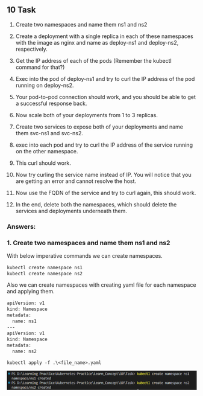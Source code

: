 ## 10 Task

1. Create two namespaces and name them ns1 and ns2

2. Create a deployment with a single replica in each of these namespaces with the image as nginx and name as deploy-ns1 and deploy-ns2, respectively.

3. Get the IP address of each of the pods (Remember the kubectl command for that?)

4. Exec into the pod of deploy-ns1 and try to curl the IP address of the pod running on deploy-ns2.

5. Your pod-to-pod connection should work, and you should be able to get a successful response back.

6. Now scale both of your deployments from 1 to 3 replicas.

7. Create two services to expose both of your deployments and name them svc-ns1 and svc-ns2.

8. exec into each pod and try to curl the IP address of the service running on the other namespace.

9. This curl should work.

10. Now try curling the service name instead of IP. You will notice that you are getting an error and cannot resolve the host.

11. Now use the FQDN of the service and try to curl again, this should work.

12. In the end, delete both the namespaces, which should delete the services and deployments underneath them.



### Answers:

### 1. Create two namespaces and name them ns1 and ns2

With below imperative commands we can create namespaces.

```
kubectl create namespace ns1
kubectl create namespace ns2
```

Also we can create namespaces with creating yaml file for each namespace and applying them. 

```
apiVersion: v1
kind: Namespace
metadata:
  name: ns1
---
apiVersion: v1
kind: Namespace
metadata:
  name: ns2
```

```
kubectl apply -f .\<file_name>.yaml
```

![create 2 namespaces](img/01.png)